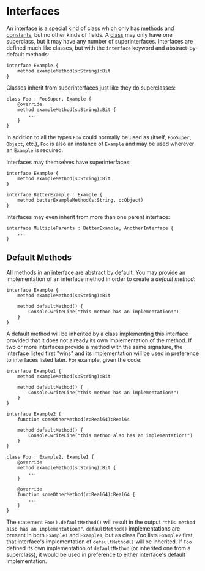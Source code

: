 Interfaces
==========

An interface is a special kind of class which only has [methods](methods.html) and
[constants](constants.html), but no other kinds of fields. A [class](classes.html) may only have one
superclass, but it may have any number of superinterfaces. Interfaces are defined much like classes,
but with the `interface` keyword and abstract-by-default methods:

    interface Example {
        method exampleMethod(s:String):Bit
    }

Classes inherit from superinterfaces just like they do superclasses:

    class Foo : FooSuper, Example {
        @override
        method exampleMethod(s:String):Bit {
            ...
        }
    }

In addition to all the types `Foo` could normally be used as (itself, `FooSuper`, `Object`, etc.),
`Foo` is also an instance of `Example` and may be used wherever an `Example` is required.

Interfaces may themselves have superinterfaces:

    interface Example {
        method exampleMethod(s:String):Bit
    }

    interface BetterExample : Example {
        method betterExampleMethod(s:String, o:Object)
    }

Interfaces may even inherit from more than one parent interface:

    interface MultipleParents : BetterExample, AnotherInterface {
        ...
    }

Default Methods
---------------

All methods in an interface are abstract by default. You may provide an 
implementation of an interface method in order to create a *default method*:

    interface Example {
        method exampleMethod(s:String):Bit

        method defaultMethod() {
            Console.writeLine("this method has an implementation!")
        }
    }

A default method will be inherited by a class implementing this interface provided that it does not
already its own implementation of the method. If two or more interfaces provide a method with the
same signature, the interface listed first "wins" and its implementation will be used in preference
to interfaces listed later. For example, given the code:

    interface Example1 {
        method exampleMethod(s:String):Bit

        method defaultMethod() {
            Console.writeLine("this method has an implementation!")
        }
    }

    interface Example2 {
        function someOtherMethod(r:Real64):Real64

        method defaultMethod() {
            Console.writeLine("this method also has an implementation!")
        }
    }    

    class Foo : Example2, Example1 {
        @override
        method exampleMethod(s:String):Bit {
            ...
        }

        @override
        function someOtherMethod(r:Real64):Real64 {
            ...
        }
    }

The statement `Foo().defaultMethod()` will result in the output
`"this method also has an implementation!"`. `defaultMethod()` implementations are present in both
`Example1` and `Example1`, but as class Foo lists `Example2` first, that interface's implementation
of `defaultMethod()` will be inherited. If `Foo` defined its own implementation of `defaultMethod`
(or inherited one from a superclass), it would be used in preference to either interface's default
implementation.

